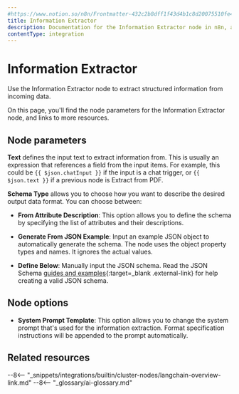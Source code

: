 ```yaml
---
#https://www.notion.so/n8n/Frontmatter-432c2b8dff1f43d4b1c8d20075510fe4
title: Information Extractor
description: Documentation for the Information Extractor node in n8n, a workflow automation platform. Includes details of operations and configuration, and links to examples.
contentType: integration
---
```


# Information Extractor

Use the Information Extractor node to extract structured information from incoming data.

On this page, you'll find the node parameters for the Information Extractor node,
and links to more resources.

## Node parameters

**Text** defines the input text to extract information from. This is usually an expression
that references a field from the input items. For example, this could be 
`{{ $json.chatInput }}` if the input is a chat trigger, or `{{ $json.text }}` if a previous node is Extract from PDF.

**Schema Type** allows you to choose how you want to describe the desired output data format. You can choose between:

  * **From Attribute Description**: This option allows you to define the schema by specifying the list of attributes and their descriptions.

  * **Generate From JSON Example**: Input an example JSON object to automatically generate the schema. The node uses the object property types and names. It ignores the actual values.

  * **Define Below**: Manually input the JSON schema. Read the JSON Schema [guides and examples](https://json-schema.org/learn/miscellaneous-examples){:target=_blank .external-link} for help creating a valid JSON schema.

## Node options

* **System Prompt Template**: This option allows you to change the system prompt that's used for the information extraction. Format specification instructions will be appended to the prompt automatically.


## Related resources

--8<-- "_snippets/integrations/builtin/cluster-nodes/langchain-overview-link.md"
--8<-- "_glossary/ai-glossary.md"
